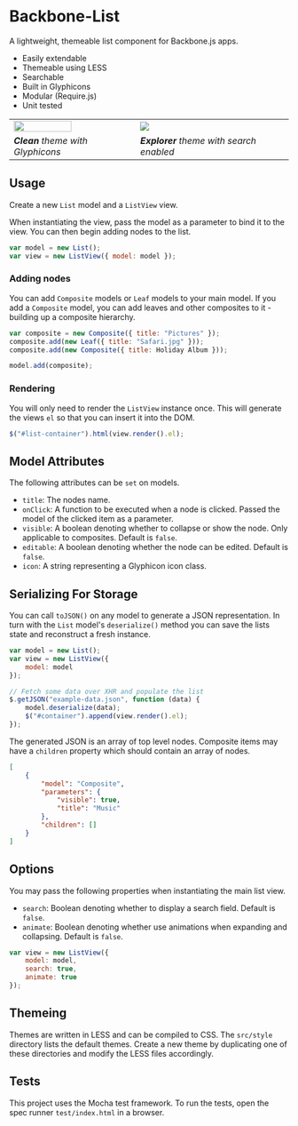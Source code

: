 Backbone-List
====================

A lightweight, themeable list component for Backbone.js apps.

* Easily extendable
* Themeable using LESS
* Searchable
* Built in Glyphicons
* Modular (Require.js)
* Unit tested

<table>
<tr>
<td><img height="70%" src="https://raw.github.com/st3redstripe/Backbone-List/master/example/clean.png"/></td>
<td><img src="https://raw.github.com/st3redstripe/Backbone-List/master/example/explorer.png"/></td>
</tr>
<tr>
<td><em><strong>Clean</strong> theme with Glyphicons</em></td>
<td><em><strong>Explorer</strong> theme with search enabled</em></td>
</tr>
</table>

## Usage

Create a new `List` model and a `ListView` view.

When instantiating the view, pass the model as a parameter to bind it to the view. You can then begin adding nodes to the list.

```js
var model = new List();
var view = new ListView({ model: model });
```

### Adding nodes

You can add `Composite` models or `Leaf` models to your main model. If you add a `Composite` model, you can add leaves and other composites to it - building up a composite hierarchy.

```js
var composite = new Composite({ title: "Pictures" });
composite.add(new Leaf({ title: "Safari.jpg" }));
composite.add(new Composite({ title: Holiday Album }));

model.add(composite);
```

### Rendering
You will only need to render the `ListView` instance once. This will generate the views `el` so that you can insert it into the DOM.

```js
$("#list-container").html(view.render().el);
```

## Model Attributes

The following attributes can be `set` on models.

* `title`: The nodes name.
* `onClick`: A function to be executed when a node is clicked. Passed the model of the clicked item as a parameter.
* `visible`: A boolean denoting whether to collapse or show the node. Only applicable to composites. Default is `false`.
* `editable`: A boolean denoting whether the node can be edited. Default is `false`.
* `icon`: A string representing a Glyphicon icon class.

## Serializing For Storage

You can call `toJSON()` on any model to generate a JSON representation. In turn with the `List` model's `deserialize()` method you can save the lists state and reconstruct a fresh instance.

```js
var model = new List();
var view = new ListView({
	model: model
});

// Fetch some data over XHR and populate the list
$.getJSON("example-data.json", function (data) {
	model.deserialize(data);
	$("#container").append(view.render().el);
});
```

The generated JSON is an array of top level nodes. Composite items may have a `children` property which should contain an array of nodes.

```json
[
	{
		"model": "Composite",
		"parameters": {
			"visible": true,
			"title": "Music"
		},
		"children": []
	}
]
```

## Options

You may pass the following properties when instantiating the main list view.

* `search`: Boolean denoting whether to display a search field. Default is `false`.
* `animate`: Boolean denoting whether use animations when expanding and collapsing. Default is `false`.

```js
var view = new ListView({
	model: model,
	search: true,
	animate: true
});
```

## Themeing

Themes are written in LESS and can be compiled to CSS. The `src/style` directory lists the default themes. Create a new theme by duplicating one of these directories and modify the LESS files accordingly.

## Tests

This project uses the Mocha test framework. To run the tests, open the spec runner `test/index.html` in a browser.